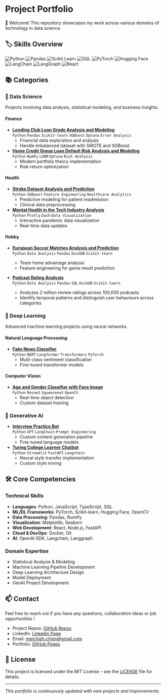 # Project Portfolio

👋 Welcome! This repository showcases my work across various domains of technology in data science.

## 🏷️ Skills Overview

![Python](https://img.shields.io/badge/Python-3776AB?style=for-the-badge&logo=python&logoColor=white)
![Pandas](https://img.shields.io/badge/Pandas-150458?style=for-the-badge&logo=pandas&logoColor=white)
![Scikit Learn](https://img.shields.io/badge/scikit_learn-F7931E?style=for-the-badge&logo=scikit-learn&logoColor=white)
![SQL](https://img.shields.io/badge/SQL-4479A1?style=for-the-badge&logo=mysql&logoColor=white)
![PyTorch](https://img.shields.io/badge/PyTorch-EE4C2C?style=for-the-badge&logo=pytorch&logoColor=white)
![Hugging Face](https://img.shields.io/badge/Hugging_Face-FFD21E?style=for-the-badge&logo=huggingface&logoColor=black)
![LangChain](https://img.shields.io/badge/LangChain-1C3C3C?style=for-the-badge&logo=langchain&logoColor=white)
![LangGraph](https://img.shields.io/badge/LangGraph-2C3E50?style=for-the-badge&logoColor=white)
![React](https://img.shields.io/badge/React-20232A?style=for-the-badge&logo=react&logoColor=61DAFB)

## 📚 Categories

### 🔬 Data Science

Projects involving data analysis, statistical modeling, and business insights.

#### Finance

- [**Lending Club Loan Grade Analysis and Modeling**](https://github.com/MeiChieh/lending-club-loan-grade-prediction)  
  `Python` `Pandas` `Scikit-learn` `XGBoost` `Optuna` `Error Analysis`
  - Financial data exploration and analysis
  - Handle imbalanced dataset with SMOTE and XGBoost
- [**Home Credit Group Loan Default Risk Analysis and Modeling**](https://github.com/MeiChieh/home-credit-default-risk-prediction)  
  `Python` `NumPy` `LGBM` `Optuna` `Risk Analysis`
  - Modern portfolio theory implementation
  - Risk-return optimization

#### Health

- [**Stroke Dataset Analysis and Prediction**](https://github.com/MeiChieh/stroke-prediction)  
  `Python` `XGBoost` `Feature Engineering` `Healthcare Analytics`
  - Predictive modeling for patient readmission
  - Clinical data preprocessing
- [**Mental Health in the Tech Industry Analysis**](https://github.com/MeiChieh/mental-health-in-tech)  
  `Python` `Plotly` `Dash` `Data Visualization`
  - Interactive pandemic data visualization
  - Real-time data updates

#### Hobby

- [**European Soccer Matches Analysis and Prediction**](https://github.com/MeiChieh/european-soccer-matches-prediction)  
  `Python` `Data Analysis` `Pandas` `DuckDB` `Scikit-learn`

  - Team home advantage analysis
  - Feature engineering for game result prediction

- [**Podcast Rating Analysis**](https://github.com/MeiChieh/podcast-rating-analysis)  
  `Python` `Data Analysis` `Pandas` `SQL` `DuckDB` `Scikit-learn`
  - Analyzes 2 million review ratings across 100,000 podcasts
  - Identify temporal patterns and distinguish user behaviours across categories

### 🧠 Deep Learning

Advanced machine learning projects using neural networks.

#### Natural Language Processing

- [**Fake News Classifier**](https://github.com/MeiChieh/fake-news-detection)  
  `Python` `BERT` `Longformer` `Transformers` `PyTorch`
  - Multi-class sentiment classification
  - Fine-tuned transformer models

#### Computer Vision

- [**Age and Gender Classifier with Face Image**](https://github.com/MeiChieh/face-image-age-and-gender-prediction)  
  `Python` `Resnet` `Squeezenet` `OpenCV`
  - Real-time object detection
  - Custom dataset training

### 🤖 Generative AI

- [**Interview Practice Bot**](sth)  
  `Python` `GPT` `LangChain` `Prompt Engineering`
  - Custom content generation pipeline
  - Fine-tuned language models
- [**Turing College Learner Chatbot**](sth)  
  `Python` `Streamlit` `FastAPI` `Langchain`
  - Neural style transfer implementation
  - Custom style mixing

## 🛠️ Core Competencies

### Technical Skills

- **Languages**: Python, JavaScript, TypeScript, SQL
- **ML/DL Frameworks**: PyTorch, Scikit-learn, Hugging Face, OpenCV
- **Data Processing**: Pandas, NumPy
- **Visualization**: Matplotlib, Seaborn
- **Web Development**: React, Node.js, FastAPI
- **Cloud & DevOps**: Docker, Git
- **AI**: OpenAI SDK, Langchain, Langgraph

### Domain Expertise

- Statistical Analysis & Modeling
- Machine Learning Pipeline Development
- Deep Learning Architecture Design
- Model Deployment
- GenAI Project Development

## 📫 Contact

Feel free to reach out if you have any questions, collaboration ideas or job opportunities !

- Project Repos: [GitHub Repos](https://github.com/MeiChieh?tab=repositories)
- LinkedIn: [Linkedin Page](https://www.linkedin.com/in/mei-chieh-chien-68304798/?trk=opento_sprofile_topcard)
- Email: meichieh.chien@gmail.com
- Portfolio: [GitHub Pages](https://github.com/MeiChieh)

## 📄 License

This project is licensed under the MIT License - see the [LICENSE](LICENSE) file for details.

---

_This portfolio is continuously updated with new projects and improvements._
